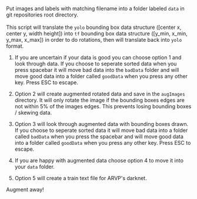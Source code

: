 Put images and labels with matching filename into a folder labeled `data` in git repositories root directory.<br><br>  This script will translate the `yolo` bounding box data structure ([center x, center y, width height]) into `tf` bounding box data structure ([y_min, x_min, y_max, x_max]) in order to do rotations, then will translate back into `yolo` format.

1. If you are uncertain if your data is good you can choose option 1 and look through data.  If you choose to seperate sorted data when you press spacebar it will move bad data into the `badData` folder and will move good data into a folder called `goodData` when you press any other key.  Press ESC to escape.

2. Option 2 will create augmented rotated data and save in the `augImages` directory.  It will only rotate the image if the bounding boxes edges are not within 5% of the images edges.  This prevents losing bounding boxes / skewing data.

3. Option 3 will look through augmented data with bounding boxes drawn. If you choose to seperate sorted data it will move bad data into a folder called `badData` when you press the spacebar and will move good data into a folder called `goodData` when you press any other key.  Press ESC to escape.

4. If you are happy with augmented data choose option 4 to move it into your `data` folder.

5. Option 5 will create a train text file for ARVP's darknet.

Augment away!
